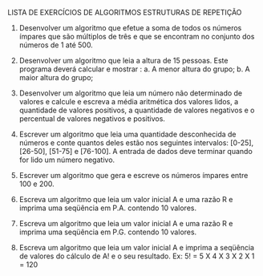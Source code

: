 LISTA DE EXERCÍCIOS DE ALGORITMOS ESTRUTURAS DE REPETIÇÃO
1) Desenvolver um algoritmo que efetue a soma de todos os números ímpares que são múltiplos de três e que se encontram no conjunto dos números de 1 até 500.
2) Desenvolver um algoritmo que leia a altura de 15 pessoas. Este programa deverá calcular e mostrar :
a. A menor altura do grupo; b. A maior altura do grupo;
3) Desenvolver um algoritmo que leia um número não determinado de valores e calcule e escreva a média aritmética dos valores lidos, a quantidade de valores positivos, a quantidade de valores negativos e o percentual de valores negativos e positivos.
4) Escrever um algoritmo que leia uma quantidade desconhecida de números e conte quantos deles estão nos seguintes intervalos: [0-25], [26-50], [51-75] e [76-100]. A entrada de dados deve terminar quando for lido um número negativo.

6) Escrever um algoritmo que gera e escreve os números ímpares entre 100 e 200.

8) Escreva um algoritmo que leia um valor inicial A e uma razão R e imprima uma seqüência em P.A. contendo 10 valores.
9) Escreva um algoritmo que leia um valor inicial A e uma razão R e imprima uma seqüência em P.G. contendo 10 valores.
10) Escreva um algoritmo que leia um valor inicial A e imprima a seqüência de valores do cálculo de A! e o seu resultado. Ex: 5! = 5 X 4 X 3 X 2 X 1 = 120